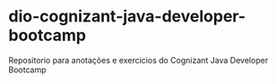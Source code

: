 # dio-cognizant-java-developer-bootcamp
Repositorio para anotações e exercicios do Cognizant Java Developer Bootcamp
